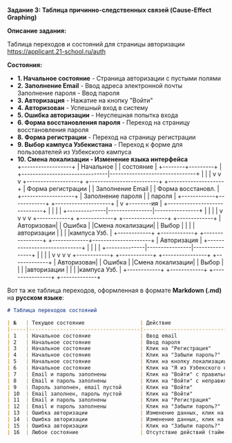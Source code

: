 **Задание 3: Таблица причинно-следственных связей (Cause-Effect Graphing)**

**Описание задания:**   

Таблица переходов и состояний для страницы авторизации https://applicant.21-school.ru/auth

**Состояния:**  
- **1. Начальное состояние** - Страница авторизации с пустыми полями    
- **2. Заполнение Email** - Ввод адреса электронной почты   
Заполнение пароля - Ввод пароля
- **3. Авторизация** - Нажатие на кнопку "Войти" 
- **4. Авторизован** - Успешный вход в систему
- **5. Ошибка авторизации** - Неуспешная попытка входа
- **6. Форма восстановления пароля** - Переход на страницу восстановления пароля
- **8. Форма регистрации** - Переход на страницу регистрации    
- **9. Выбор кампуса Узбекистана** - Переход к форме для пользователей из Узбекского кампуса    
- **10. Смена локализации - Изменение языка интерфейса**  
+------------------+
                                 |   Начальное      |
                                 |   состояние      |
                                 +--------+---------+
                                          |
          +-------------------------------|-------------------------------+
          |                               |                               |
          v                               v                               v
+-------------------+        +-------------------------+        +--------------------+
| Форма регистрации |        |    Заполнение Email     |        | Форма восстановл. |
+-------------------+        |    Заполнение пароля    |        |      пароля       |
                             +------------+------------+        +--------------------+
                                          |
                                          v
                           +--------ия          |
                           +-----------------------------+
                                |                |
                                |                |
                 +--------------|----------------|----------------+
                 |              |                |                |
                 v              v                v                v
          +------------+ +------------+ +----------------+ +-------------+
          | Авторизован| |   Ошибка   | |Смена локализации| |    Выбор    |
          |            | |авторизации | |                | |кампуса Узб.  |
          +------------+ +------------+ +----------------+ +-------------+---------------------+
                           |        Авторизация          |
                           +-----------------------------+
                                |                |
                                |                |
                 +--------------|----------------|----------------+
                 |              |                |                |
                 v              v                v                v
          +------------+ +------------+ +----------------+ +-------------+
          | Авторизован| |   Ошибка   | |Смена локализации| |    Выбор    |
          |            | |авторизации | |                | |кампуса Узб.  |
          +------------+ +------------+ +----------------+ +-------------+


Вот та же таблица переходов, оформленная в формате **Markdown (.md)** на **русском языке**:

```md
# Таблица переходов состояний

| №   | Текущее состояние                  | Действие                              | Новое состояние                          | Ожидаемый результат                                                      |
|-----|------------------------------------|---------------------------------------|------------------------------------------|--------------------------------------------------------------------------|
| 1   | Начальное состояние                | Ввод email                            | Заполнение Email                          | Поле email содержит введённое значение                                  |
| 2   | Начальное состояние                | Ввод пароля                           | Заполнение пароля                         | Поле пароля содержит значение в скрытом виде                            |
| 3   | Начальное состояние                | Клик на "Регистрация"                 | Форма регистрации                         | Переход на страницу регистрации                                         |
| 4   | Начальное состояние                | Клик на "Забыли пароль?"              | Форма восстановления пароля               | Переход на страницу восстановления пароля                               |
| 5   | Начальное состояние                | Клик на кнопку локализации            | Смена локализации                         | Изменение языка интерфейса                                              |
| 6   | Начальное состояние                | Клик на "Я из Узбекского кампуса"     | Выбор кампуса Узбекистана                | Переход на форму для пользователей Узбекского кампуса                  |
| 7   | Email и пароль заполнены           | Клик на "Войти" с правильными данными | Авторизован                               | Успешный вход в систему, переход в личный кабинет                      |
| 8   | Email и пароль заполнены           | Клик на "Войти" с неправильными данными | Ошибка авторизации                     | Сообщение об ошибке авторизации                                        |
| 9   | Пароль заполнен, email пустой      | Клик на "Войти"                        | Ошибка авторизации                        | Сообщение о необходимости заполнить email                              |
| 10  | Email заполнен, пароль пустой      | Клик на "Войти"                        | Ошибка авторизации                        | Сообщение о необходимости заполнить пароль                             |
| 11  | Email и пароль заполнены           | Клик на "Регистрация"                 | Форма регистрации                         | Переход на страницу регистрации                                         |
| 12  | Email и пароль заполнены           | Клик на "Забыли пароль?"              | Форма восстановления пароля               | Переход на страницу восстановления пароля                               |
| 13  | Ошибка авторизации                 | Изменение данных, клик на "Войти" с правильными данными | Авторизован            | Успешный вход в систему, переход в личный кабинет                      |
| 14  | Ошибка авторизации                 | Изменение данных, клик на "Войти" с неправильными данными | Ошибка авторизации      | Сообщение об ошибке авторизации                                        |
| 15  | Ошибка авторизации                 | Клик на "Забыли пароль?"              | Форма восстановления пароля               | Переход на страницу восстановления пароля                               |
| 16  | Любое состояние                    | Отсутствие действий (тайм-аут)        | Начальное состояние                       | Возврат на экран авторизации                                            |
```

